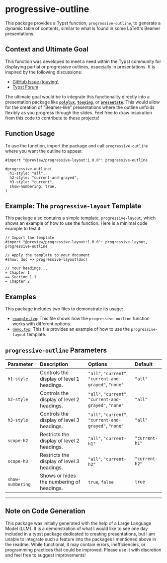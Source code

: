 # progressive-outline

This package provides a Typst function, `progressive-outline`, to generate a dynamic table of contents, similar to what is found in some LaTeX's Beamer presentations.

## Context and Ultimate Goal

This function was developed to meet a need within the Typst community for displaying partial or progressive outlines, especially in presentations. It is inspired by the following discussions:

-   [GitHub Issue (touying)](https://github.com/touying-typ/touying/issues/137)
-   [Typst Forum](https://forum.typst.app/t/how-to-display-partial-outlines-with-touying/5526)

The ultimate goal would be to integrate this functionality directly into a presentation package like **[`polylux`](https://typst.app/universe/package/polylux/)**, **[`touying`](https://typst.app/universe/package/touying/)**, or **[`presentate`](https://typst.app/universe/package/presentate/)**. This would allow for the creation of "Beamer-like" presentations where the outline unfolds flexibly as you progress through the slides. Feel free to draw inspiration from this code to contribute to these projects!

## Function Usage

To use the function, import the package and call `progressive-outline` where you want the outline to appear.

```typst
#import "@preview/progressive-layout:1.0.0": progressive-outline

#progressive-outline(
  h1-style: "all",
  h2-style: "current-and-grayed",
  h3-style: "current",
  show-numbering: true,
)
```

## Example: The `progressive-layout` Template

This package also contains a simple template, `progressive-layout`, which shows an example of how to use the function. Here is a minimal code example to test it:

```typst
// Import the template
#import "@preview/progressive-layout:1.0.0": progressive-layout, progressive-outline

// Apply the template to your document
#show: doc => progressive-layout(doc)

// Your headings...
= Chapter 1
== Section 1.1
= Chapter 2
```

## Examples

This package includes two files to demonstrate its usage:

-   [`example.typ`](./example.typ): This file shows how the `progressive-outline` function works with different options.
-   [`demo.typ`](./demo.typ): This file provides an example of how to use the `progressive-layout` template.

## `progressive-outline` Parameters

| Parameter | Description | Options | Default | 
| :--- | :--- | :--- | :--- |
| `h1-style` | Controls the display of level 1 headings. | `"all"`, `"current"`, `"current-and-grayed"`, `"none"` | `"all"` |
| `h2-style` | Controls the display of level 2 headings. | `"all"`, `"current"`, `"current-and-grayed"`, `"none"` | `"all"` |
| `h3-style` | Controls the display of level 3 headings. | `"all"`, `"current"`, `"current-and-grayed"`, `"none"` | `"all"` |
| `scope-h2` | Restricts the display of level 2 headings. | `"all"`, `"current-h1"` | `"current-h1"` |
| `scope-h3` | Restricts the display of level 3 headings. | `"all"`, `"current-h2"` | `"current-h2"` |
| `show-numbering` | Shows or hides the numbering of headings. | `true`, `false` | `true` |

---

## Note on Code Generation

This package was initially generated with the help of a Large Language Model (LLM). It is a demonstration of what I would like to see one day included in a typst package dedicated to creating presentations, but I am unable to integrate such a feature into the packages I mentioned above in the readme. While functional, it may contain errors, inefficiencies, or programming practices that could be improved. Please use it with discretion and feel free to suggest improvements!
